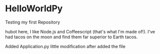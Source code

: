 # HelloWorldPy
Testing my first Repository

hubot here, I like Node.js and Coffeescript (that's what I'm made of!).
I've had tacos on the moon and find them far superior to Earth tacos.

Added Application.py
little modification after added the file
